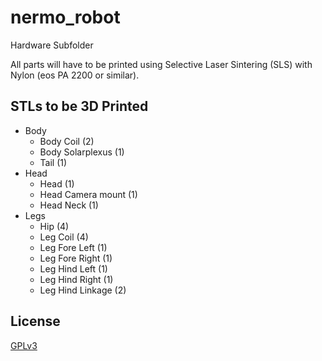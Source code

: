 # nermo_robot
 Hardware Subfolder
 
 All parts will have to be printed using Selective Laser Sintering (SLS) with Nylon (eos PA 2200 or similar).

## STLs to be 3D Printed

* Body
	* Body Coil (2)
	* Body Solarplexus (1)
	* Tail (1)
* Head
	* Head (1)
	* Head Camera mount (1)
	* Head Neck (1)
* Legs
	* Hip (4)
	* Leg Coil (4)
	* Leg Fore Left (1)
	* Leg Fore Right (1)
	* Leg Hind Left (1)
	* Leg Hind Right (1)
	* Leg Hind Linkage (2)


## License
[GPLv3](https://fsf.org/)

